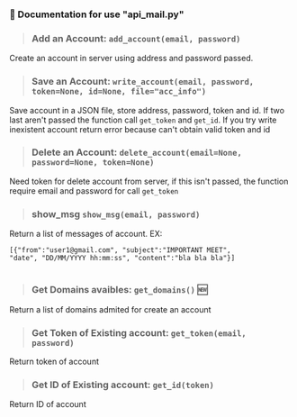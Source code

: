 ### 📄 Documentation for use "api_mail.py"

> ### **Add an Account:** `add_account(email, password)`
Create an account in server using address and password passed. 

> ### **Save an Account:** `write_account(email, password, token=None, id=None, file="acc_info")`
Save account in a JSON file, store address, password, token and id. If two last aren't passed
the function call `get_token` and `get_id`. If you try write inexistent account return error because can't obtain valid token and id

> ### **Delete an Account:** `delete_account(email=None, password=None, token=None)`
Need token for delete account from server, if this isn't passed, the function require email and password
for call `get_token`

> ### **show_msg** `show_msg(email, password)`
Return a list of messages of account. EX:

    [{"from":"user1@gmail.com", "subject":"IMPORTANT MEET",
    "date", "DD/MM/YYYY hh:mm:ss", "content":"bla bla bla"}]

#

> ### **Get Domains avaibles:** `get_domains()` 🆕
Return a list of domains admited for create an account

> ### **Get Token of Existing account:** `get_token(email, password)`
Return token of account

> ### **Get ID of Existing account:** `get_id(token)`
Return ID of account